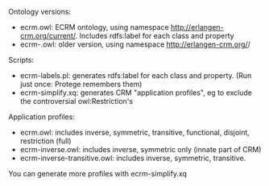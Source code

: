 Ontology versions:
- ecrm.owl: ECRM ontology, using namespace http://erlangen-crm.org/current/. Includes rdfs:label for each class and property
- ecrm-<yymmdd>.owl: older version, using namespace http://erlangen-crm.org/<yymmdd>/

Scripts:
- ecrm-labels.pl: generates rdfs:label for each class and property. (Run just once: Protege remembers them)
- ecrm-simplify.xq: generates CRM "application profiles", eg to exclude the controversial owl:Restriction's

Application profiles:
- ecrm.owl: includes inverse, symmetric, transitive, functional, disjoint, restriction (full)
- ecrm-inverse.owl: includes inverse, symmetric only (innate part of CRM)
- ecrm-inverse-transitive.owl: includes inverse, symmetric, transitive.

You can generate more profiles with ecrm-simplify.xq
